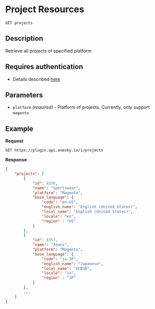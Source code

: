 # Project Resources

    GET projects

## Description
Retrieve all projects of specified platform


## Requires authentication
* Details described [here](/README.md#authentication)


## Parameters
- `platform` _(required)_ - Platform of projects. Currently, only support `magento`


## Example
**Request**

    GET https://plugin.api.onesky.io/1/projects

**Response**
``` json
{
    "projects": [
        {
            "id": 8356,
            "name": "Sportswear",
			"platform": "Magento",
			"base_language": {
				"code": "en-US",
				"english_name": "English (United States)",
				"local_name": "English (United States)",
				"locale": "en",
				"region" : "US"
			}
        },
        {
            "id": 8357,
            "name": "Jeans",
			"platform": "Magento",
			"base_language": {
				"code": "ja-JP",
	            "english_name": "Japanese",
	            "local_name": "日本語",
	            "locale": "ja",
	            "region" : "JP"
			}
        },
        ...
    ]
}
```
